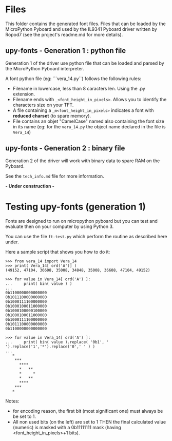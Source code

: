 # Files

This folder contains the generated font files. Files that can be loaded by the MicroPython Pyboard and used by the IL9341 Pyboard driver written by Ropod7 (see the project's readme.md for more details).

## upy-fonts - Generation 1 : python file

Generation 1 of the driver use python file that can be loaded and parsed by the MicroPython Pyboard interpreter.

A font python file (eg: ```vera_14.py``) follows the following rules:
* Filename in lowercase, less than 8 caracters len. Using the .py extension.
* Filename ends with ```_<font_height_in_pixels>```. Allows you to identify the characters size on your TFT.
* A file containing a ```_m<font_height_in_pixels>``` indicates a font with __reduced charset__ (to spare memory).
* File contains an objet "CamelCase" named also containing the font size in its name (eg: for the ```vera_14.py``` the object name declared in the file is ```Vera_14```)

## upy-fonts - Generation 2 : binary file

Generation 2 of the driver will work with binary data to spare RAM on the Pyboard.

See the `tech_info.md` file for more information.

__*-* Under construction *-*__

# Testing upy-fonts (generation 1)

Fonts are designed to run on micropython pyboard but you can test and evaluate then on your computer by using Python 3.

You can use the file ```ft-test.py``` which perform the routine as described here under.

Here a sample script that shows you how to do it:

```
>>> from vera_14 import Vera_14
>>> print( Vera_14[ ord('A')] )
(49152, 47104, 36608, 35008, 34848, 35008, 36608, 47104, 49152)

>>> for value in Vera_14[ ord('A') ]:
...     print( bin( value ) )
...
0b1100000000000000
0b1011100000000000
0b1000111100000000
0b1000100011000000
0b1000100000100000
0b1000100011000000
0b1000111100000000
0b1011100000000000
0b1100000000000000

>>> for value in Vera_14[ ord('A') ]:
...     print( bin( value ).replace( '0b1', '   ').replace('1','*').replace('0',' ' ) )
...
   *              
    ***           
      ****        
      *   **      
      *     *     
      *   **      
      ****        
    ***           
   *               

```

Notes:
* for encoding reason, the first bit (most significant one) must always be be set to 1.
* All non used bits (on the left) are set to 1 THEN the final calculated value (numeric) is masked with a 0b11111111 mask (having <font_height_in_pixels>+1 bits).
